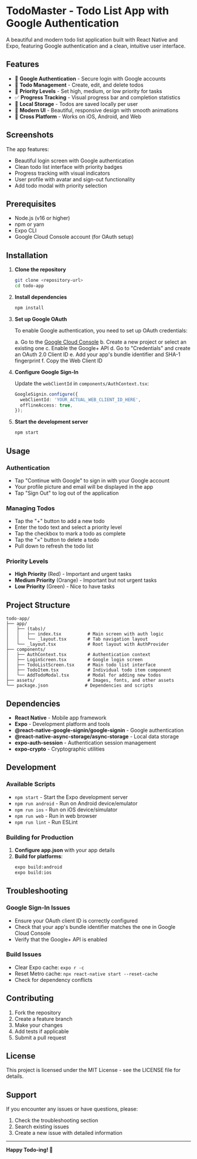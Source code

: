 # TodoMaster - Todo List App with Google Authentication

A beautiful and modern todo list application built with React Native and Expo, featuring Google authentication and a clean, intuitive user interface.

## Features

- 🔐 **Google Authentication** - Secure login with Google accounts
- 📝 **Todo Management** - Create, edit, and delete todos
- 🎯 **Priority Levels** - Set high, medium, or low priority for tasks
- ✅ **Progress Tracking** - Visual progress bar and completion statistics
- 💾 **Local Storage** - Todos are saved locally per user
- 🎨 **Modern UI** - Beautiful, responsive design with smooth animations
- 📱 **Cross Platform** - Works on iOS, Android, and Web

## Screenshots

The app features:
- Beautiful login screen with Google authentication
- Clean todo list interface with priority badges
- Progress tracking with visual indicators
- User profile with avatar and sign-out functionality
- Add todo modal with priority selection

## Prerequisites

- Node.js (v16 or higher)
- npm or yarn
- Expo CLI
- Google Cloud Console account (for OAuth setup)

## Installation

1. **Clone the repository**
   ```bash
   git clone <repository-url>
   cd todo-app
   ```

2. **Install dependencies**
   ```bash
   npm install
   ```

3. **Set up Google OAuth**

   To enable Google authentication, you need to set up OAuth credentials:

   a. Go to the [Google Cloud Console](https://console.cloud.google.com/)
   b. Create a new project or select an existing one
   c. Enable the Google+ API
   d. Go to "Credentials" and create an OAuth 2.0 Client ID
   e. Add your app's bundle identifier and SHA-1 fingerprint
   f. Copy the Web Client ID

4. **Configure Google Sign-In**

   Update the `webClientId` in `components/AuthContext.tsx`:
   ```typescript
   GoogleSignin.configure({
     webClientId: 'YOUR_ACTUAL_WEB_CLIENT_ID_HERE',
     offlineAccess: true,
   });
   ```

5. **Start the development server**
   ```bash
   npm start
   ```

## Usage

### Authentication
- Tap "Continue with Google" to sign in with your Google account
- Your profile picture and email will be displayed in the app
- Tap "Sign Out" to log out of the application

### Managing Todos
- Tap the "+" button to add a new todo
- Enter the todo text and select a priority level
- Tap the checkbox to mark a todo as complete
- Tap the "×" button to delete a todo
- Pull down to refresh the todo list

### Priority Levels
- **High Priority** (Red) - Important and urgent tasks
- **Medium Priority** (Orange) - Important but not urgent tasks
- **Low Priority** (Green) - Nice to have tasks

## Project Structure

```
todo-app/
├── app/
│   ├── (tabs)/
│   │   ├── index.tsx          # Main screen with auth logic
│   │   └── _layout.tsx        # Tab navigation layout
│   └── _layout.tsx            # Root layout with AuthProvider
├── components/
│   ├── AuthContext.tsx        # Authentication context
│   ├── LoginScreen.tsx        # Google login screen
│   ├── TodoListScreen.tsx     # Main todo list interface
│   ├── TodoItem.tsx           # Individual todo item component
│   └── AddTodoModal.tsx       # Modal for adding new todos
├── assets/                    # Images, fonts, and other assets
└── package.json              # Dependencies and scripts
```

## Dependencies

- **React Native** - Mobile app framework
- **Expo** - Development platform and tools
- **@react-native-google-signin/google-signin** - Google authentication
- **@react-native-async-storage/async-storage** - Local data storage
- **expo-auth-session** - Authentication session management
- **expo-crypto** - Cryptographic utilities

## Development

### Available Scripts

- `npm start` - Start the Expo development server
- `npm run android` - Run on Android device/emulator
- `npm run ios` - Run on iOS device/simulator
- `npm run web` - Run in web browser
- `npm run lint` - Run ESLint

### Building for Production

1. **Configure app.json** with your app details
2. **Build for platforms**:
   ```bash
   expo build:android
   expo build:ios
   ```

## Troubleshooting

### Google Sign-In Issues
- Ensure your OAuth client ID is correctly configured
- Check that your app's bundle identifier matches the one in Google Cloud Console
- Verify that the Google+ API is enabled

### Build Issues
- Clear Expo cache: `expo r -c`
- Reset Metro cache: `npx react-native start --reset-cache`
- Check for dependency conflicts

## Contributing

1. Fork the repository
2. Create a feature branch
3. Make your changes
4. Add tests if applicable
5. Submit a pull request

## License

This project is licensed under the MIT License - see the LICENSE file for details.

## Support

If you encounter any issues or have questions, please:
1. Check the troubleshooting section
2. Search existing issues
3. Create a new issue with detailed information

---

**Happy Todo-ing! 🎉**
